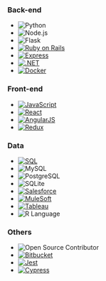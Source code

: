 ### Back-end
- ![Python](https://img.shields.io/badge/python-3670A0?style=for-the-badge&logo=python&logoColor=ffdd54)
- ![Node.js](https://img.shields.io/badge/Node.js-43853D?style=for-the-badge&logo=node.js&logoColor=white)
- ![Flask](https://img.shields.io/badge/flask-%23000.svg?style=for-the-badge&logo=flask&logoColor=white)
- [![Ruby on Rails](https://img.shields.io/badge/Ruby_on_Rails-CC0000?style=for-the-badge&logo=ruby-on-rails&logoColor=white)](https://github.com/search?q=ruby-on-rails)
- [![Express](https://img.shields.io/badge/Express.js-404D59?style=for-the-badge)](https://github.com/search?q=express.js)
- [![.NET](https://img.shields.io/badge/.NET-512BD4?style=for-the-badge&logo=.net&logoColor=white)](https://github.com/search?q=.net)
- [![Docker](https://img.shields.io/badge/docker-%230db7ed.svg?style=for-the-badge&logo=docker&logoColor=white)](https://github.com/search?q=docker)

### Front-end

- [![JavaScript](https://img.shields.io/badge/javascript-%23323330.svg?style=for-the-badge&logo=javascript&logoColor=%23F7DF1E)](https://github.com/search?q=javascript)
- [![React](https://img.shields.io/badge/react-%2320232a.svg?style=for-the-badge&logo=react&logoColor=%2361DAFB)](https://github.com/search?q=react)
- [![AngularJS](https://img.shields.io/badge/AngularJS-E23237?style=for-the-badge&logo=angularjs&logoColor=white)](https://github.com/search?q=angularjs)
- [![Redux](https://img.shields.io/badge/Redux-764ABC?style=for-the-badge&logo=redux&logoColor=white)](https://github.com/search?q=redux)

### Data
- [![SQL](https://img.shields.io/badge/SQL-4479A1?style=for-the-badge&logo=amazon-dynamodb&logoColor=white)](https://github.com/search?q=sql)
- ![MySQL](https://img.shields.io/badge/MySQL-00000F?style=for-the-badge&logo=mysql&logoColor=white)
- ![PostgreSQL](https://img.shields.io/badge/PostgreSQL-316192?style=for-the-badge&logo=postgresql&logoColor=white)
- ![SQLite](https://img.shields.io/badge/SQLite-07405E?style=for-the-badge&logo=sqlite&logoColor=white)
- [![Salesforce](https://img.shields.io/badge/Salesforce-00A1E0?style=for-the-badge&logo=salesforce&logoColor=white)](https://github.com/search?q=salesforce)
- [![MuleSoft](https://img.shields.io/badge/MuleSoft-00758F?style=for-the-badge&logo=mulesoft&logoColor=white)](https://github.com/search?q=mulesoft)
- [![Tableau](https://img.shields.io/badge/Tableau-E97627?style=for-the-badge&logo=tableau&logoColor=white)](https://github.com/search?q=tableau)
- ![R Language](https://img.shields.io/badge/-R-276DC3?style=for-the-badge&logo=r&logoColor=white)

### Others

- ![Open Source Contributor](https://img.shields.io/badge/open%20source%20contributor-239120?style=for-the-badge&logo=hand&logoColor=white)
- [![Bitbucket](https://img.shields.io/badge/Bitbucket-0052CC?style=for-the-badge&logo=bitbucket&logoColor=white)](https://github.com/search?q=bitbucket)
- [![Jest](https://img.shields.io/badge/Jest-C21325?style=for-the-badge&logo=jest&logoColor=white)](https://github.com/search?q=jest)
- [![Cypress](https://img.shields.io/badge/Cypress-17202C?style=for-the-badge&logo=cypress&logoColor=white)](https://github.com/search?q=cypress)


